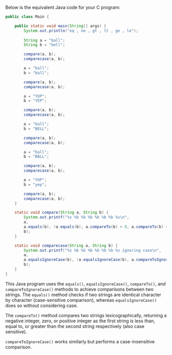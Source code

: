 Below is the equivalent Java code for your C program:

```java
public class Main {

    public static void main(String[] args) {
        System.out.println("eq , ne , gt , lt , ge , le");
        
        String a = "ball";
        String b = "bell";

        compare(a, b);
        comparecase(a, b);

        a = "ball";
        b = "ball";

        compare(a, b);
        comparecase(a, b);

        a = "YUP";
        b = "YEP";

        compare(a, b);
        comparecase(a, b);

        a = "ball";
        b = "BELL";

        compare(a, b);
        comparecase(a, b);

        a = "ball";
        b = "BALL";

        compare(a, b);
        comparecase(a, b);

        a = "YUP";
        b = "yep";

        compare(a, b);
        comparecase(a, b);
    }

    static void compare(String a, String b) {
        System.out.printf("%s %b %b %b %b %b %b %s\n", 
        a,
        a.equals(b), !a.equals(b), a.compareTo(b) > 0, a.compareTo(b) < 0, a.compareTo(b) >= 0, a.compareTo(b) <= 0,
        b);
    }

    static void comparecase(String a, String b) {
        System.out.printf("%s %b %b %b %b %b %b %s ignoring case\n", 
        a,
        a.equalsIgnoreCase(b), !a.equalsIgnoreCase(b), a.compareToIgnoreCase(b) > 0, a.compareToIgnoreCase(b) < 0, a.compareToIgnoreCase(b) >= 0, a.compareToIgnoreCase(b) <= 0,
        b);
    }
}
```
This Java program uses the `equals()`, `equalsIgnoreCase()`, `compareTo()`, and `compareToIgnoreCase()` methods to achieve comparisons between two strings. The `equals()` method checks if two strings are identical character by character (case-sensitive comparison), whereas `equalsIgnoreCase()` does so without considering case.

The `compareTo()` method compares two strings lexicographically, returning a negative integer, zero, or positive integer as the first string is less than, equal to, or greater than the second string respectively (also case sensitive).

`compareToIgnoreCase()` works similarly but performs a case-insensitive comparison.
